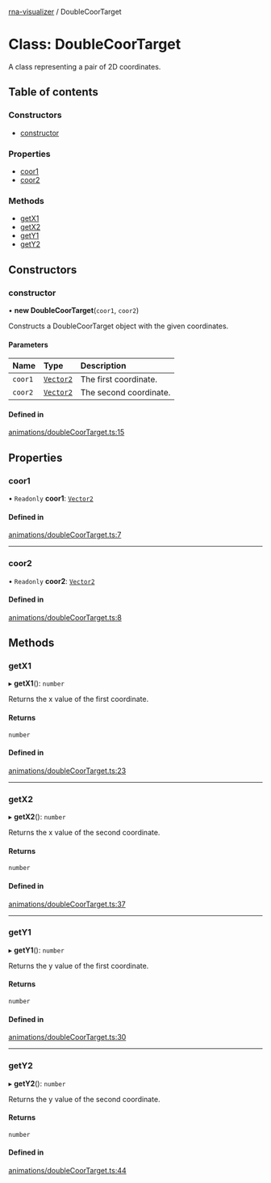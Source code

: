 [rna-visualizer](../README.md) / DoubleCoorTarget

# Class: DoubleCoorTarget

A class representing a pair of 2D coordinates.

## Table of contents

### Constructors

- [constructor](DoubleCoorTarget.md#constructor)

### Properties

- [coor1](DoubleCoorTarget.md#coor1)
- [coor2](DoubleCoorTarget.md#coor2)

### Methods

- [getX1](DoubleCoorTarget.md#getx1)
- [getX2](DoubleCoorTarget.md#getx2)
- [getY1](DoubleCoorTarget.md#gety1)
- [getY2](DoubleCoorTarget.md#gety2)

## Constructors

### constructor

• **new DoubleCoorTarget**(`coor1`, `coor2`)

Constructs a DoubleCoorTarget object with the given coordinates.

#### Parameters

| Name | Type | Description |
| :------ | :------ | :------ |
| `coor1` | [`Vector2`](Vector2.md) | The first coordinate. |
| `coor2` | [`Vector2`](Vector2.md) | The second coordinate. |

#### Defined in

[animations/doubleCoorTarget.ts:15](https://github.com/michalhercik/rna-visualizer/blob/f928c9f/lib/src/animations/doubleCoorTarget.ts#L15)

## Properties

### coor1

• `Readonly` **coor1**: [`Vector2`](Vector2.md)

#### Defined in

[animations/doubleCoorTarget.ts:7](https://github.com/michalhercik/rna-visualizer/blob/f928c9f/lib/src/animations/doubleCoorTarget.ts#L7)

___

### coor2

• `Readonly` **coor2**: [`Vector2`](Vector2.md)

#### Defined in

[animations/doubleCoorTarget.ts:8](https://github.com/michalhercik/rna-visualizer/blob/f928c9f/lib/src/animations/doubleCoorTarget.ts#L8)

## Methods

### getX1

▸ **getX1**(): `number`

Returns the x value of the first coordinate.

#### Returns

`number`

#### Defined in

[animations/doubleCoorTarget.ts:23](https://github.com/michalhercik/rna-visualizer/blob/f928c9f/lib/src/animations/doubleCoorTarget.ts#L23)

___

### getX2

▸ **getX2**(): `number`

Returns the x value of the second coordinate.

#### Returns

`number`

#### Defined in

[animations/doubleCoorTarget.ts:37](https://github.com/michalhercik/rna-visualizer/blob/f928c9f/lib/src/animations/doubleCoorTarget.ts#L37)

___

### getY1

▸ **getY1**(): `number`

Returns the y value of the first coordinate.

#### Returns

`number`

#### Defined in

[animations/doubleCoorTarget.ts:30](https://github.com/michalhercik/rna-visualizer/blob/f928c9f/lib/src/animations/doubleCoorTarget.ts#L30)

___

### getY2

▸ **getY2**(): `number`

Returns the y value of the second coordinate.

#### Returns

`number`

#### Defined in

[animations/doubleCoorTarget.ts:44](https://github.com/michalhercik/rna-visualizer/blob/f928c9f/lib/src/animations/doubleCoorTarget.ts#L44)

